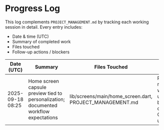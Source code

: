 # Progress Log

This log complements `PROJECT_MANAGEMENT.md` by tracking each working session in detail. Every entry includes:
- Date & time (UTC)
- Summary of completed work
- Files touched
- Follow-up actions / blockers

| Date (UTC) | Summary | Files Touched | Follow-up |
| --- | --- | --- | --- |
| 2025-09-18 08:25 | Home screen capsule preview tied to personalization; documented workflow expectations | lib/screens/main/home_screen.dart, PROJECT_MANAGEMENT.md | Replace remaining withOpacity usages; baseline commit + CI follow-up |
